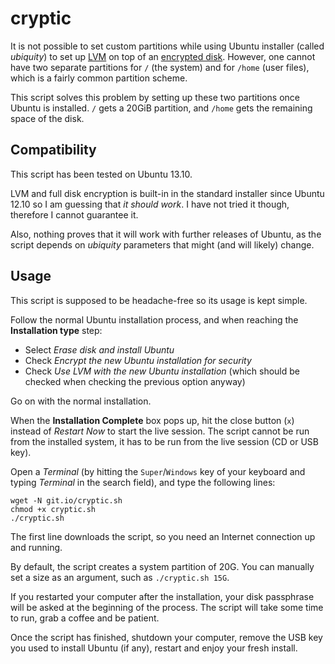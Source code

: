 cryptic
=======

It is not possible to set custom partitions while using Ubuntu installer (called *ubiquity*) to set up [LVM][1] on top of an [encrypted disk][2]. However, one cannot have two separate partitions for `/` (the system) and for `/home` (user files), which is a fairly common partition scheme.

This script solves this problem by setting up these two partitions once Ubuntu is installed. `/` gets a 20GiB partition, and `/home` gets the remaining space of the disk.

## Compatibility

This script has been tested on Ubuntu 13.10.

LVM and full disk encryption is built-in in the standard installer since Ubuntu 12.10 so I am guessing that *it should work*. I have not tried it though, therefore I cannot guarantee it.

Also, nothing proves that it will work with further releases of Ubuntu, as the script depends on *ubiquity* parameters that might (and will likely) change.

## Usage

This script is supposed to be headache-free so its usage is kept simple.

Follow the normal Ubuntu installation process, and when reaching the **Installation type** step:

- Select *Erase disk and install Ubuntu*
- Check *Encrypt the new Ubuntu installation for security*
- Check *Use LVM with the new Ubuntu installation* (which should be checked when checking the previous option anyway)

Go on with the normal installation.

When the **Installation Complete** box pops up, hit the close button (`x`) instead of *Restart Now* to start the live session. The script cannot be run from the installed system, it has to be run from the live session (CD or USB key).

Open a *Terminal* (by hitting the `Super`/`Windows` key of your keyboard and typing *Terminal* in the search field), and type the following lines:

    wget -N git.io/cryptic.sh
    chmod +x cryptic.sh
    ./cryptic.sh

The first line downloads the script, so you need an Internet connection up and running.

By default, the script creates a system partition of 20G. You can manually set a size as an argument, such as `./cryptic.sh 15G`.

If you restarted your computer after the installation, your disk passphrase will be asked at the beginning of the process.
The script will take some time to run, grab a coffee and be patient.

Once the script has finished, shutdown your computer, remove the USB key you used to install Ubuntu (if any), restart and enjoy your fresh install.

[1]: http://en.wikipedia.org/wiki/Logical_Volume_Manager_(Linux)
[2]: http://en.wikipedia.org/wiki/Disk_encryption
